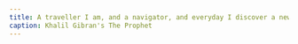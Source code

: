 ```yaml
---
title: A traveller I am, and a navigator, and everyday I discover a new region within my soul
caption: Khalil Gibran's The Prophet
---
```

